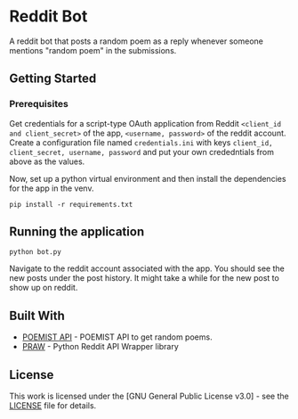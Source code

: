 # Reddit Bot

A reddit bot that posts a random poem as a reply whenever someone mentions "random poem" in the submissions.

## Getting Started

### Prerequisites

Get credentials for a script-type OAuth application from Reddit ```<client_id and client_secret>``` of the app, ```<username, password>``` of the reddit account.
Create a configuration file named ```credentials.ini``` with keys ```client_id, client_secret, username, password``` and put your own crededntials from above as the values.

Now, set up a python virtual environment and then install the dependencies for the app in the venv.
```
pip install -r requirements.txt
```

## Running the application

```
python bot.py
```

Navigate to the reddit account associated with the app. You should see the new posts under the post history. It might take a while for the new post to show up on reddit.

## Built With

* [POEMIST API](https://poemist.github.io/poemist-apidoc/) - POEMIST API to get random poems.
* [PRAW](https://praw.readthedocs.io/en/latest/getting_started/installation.html) - Python Reddit API Wrapper library

## License
This work is licensed under the [GNU General Public License v3.0] - see the [LICENSE](LICENSE) file for details.
